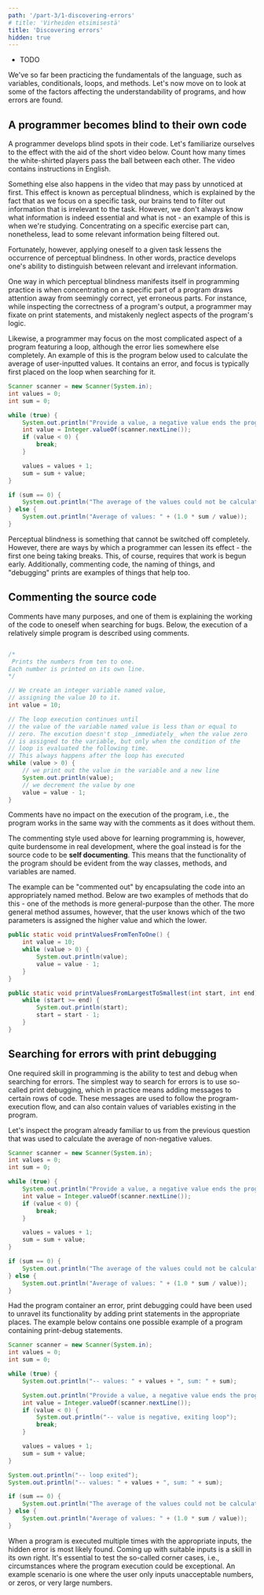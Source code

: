 ```yaml
---
path: '/part-3/1-discovering-errors'
# title: 'Virheiden etsimisestä'
title: 'Discovering errors'
hidden: true
---
```


<!-- <text-box variant='learningObjectives' name='Oppimistavoitteet'> -->
<text-box variant='learningObjectives' name='Learning Objectives'>

- TODO

</text-box>

<!-- Olemme tähän mennessä harjoitelleet ohjelmointikielen perusrakenteiden kuten muuttujien, ehtolauseiden, toistolauseiden ja metodien käyttöä. Tutustutaan seuraavaksi lyhyesti ohjelmien ymmärrettävyyteen vaikuttaviin tekijöihin sekä virheiden etsimiseen. -->

We've so far been practicing the fundamentals of the language, such as variables, conditionals, loops, and methods. Let's now move on to look at some of the factors affecting the understandability of programs, and how errors are found.

<!-- ## Ohjelmoija sokeutuu koodilleen -->

## A programmer becomes blind to their own code

<!-- Ohjelmoija sokeutuu omalle koodilleen. Tutustutaan tähän efektiin alla olevan lyhyen videon avulla. Laske alla olevalta videolta kuinka monta kertaa valkopaitaiset pelaajat syöttävät palloa toisilleen. Videossa on mukana englanninkieliset ohjeistukset. -->

A programmer develops blind spots in their code. Let's familiarize ourselves to the effect with the aid of the short video below. Count how many times the white-shirted players pass the ball between each other. The video contains instructions in English.

<youtube id="Ahg6qcgoay4"></youtube>

<!-- Videossa tapahtuu jotain muutakin, mutta tämä saattaa jäädä aluksi huomaamatta. Tätä efektiä kutsutaan tahattomaksi sokeudeksi (inattentional blindness). Tahaton sokeus selittyy sillä, että keskittyessämme tiettyyn tehtävään, aivomme pyrkivät suodattamaan tehtävän kannalta epäoleellista tietoa. Emme kuitenkaan aina tiedä -- esimerkiksi opiskellessamme -- mikä osa tiedosta on oleellista ja mikä osa epäoleellista, mutta keskittyminen tiettyyn osaan opiskelutehtävää voi silti johtaa tilanteeseen, missä osa relevantista osasta suodattuu pois. -->

Something else also happens in the video that may pass by unnoticed at first. This effect is known as perceptual blindness, which is explained by the fact that as we focus on a specific task, our brains tend to filter out information that is irrelevant to the task. However, we don't always know what information is indeed essential and what is not - an example of this is when we're studying. Concentrating on a specific exercise part can, nonetheless, lead to some relevant information being filtered out.

<!-- Onneksi kuitenkin tehtävään harjaantuminen vähentää tahattoman sokeuden ilmentymistä -- toisin sanoen, harjoittelu kehittää oleellisten ja epäoleellisten asioiden erottelukykyä. -->

Fortunately, however, applying oneself to a given task lessens the occurrence of perceptual blindness. In other words, practice develops one's ability to distinguish between relevant and irrelevant information.

<!-- Ohjelmoinnin harjoittelun kannalta tahaton sokeus näkyy muunmuassa siinä, että tiettyyn ohjelman osaan keskittyminen vie huomiota muista osista, jotka saattavat mielessä tällöin näyttää oikeellisilta vaikka niissä olisi virhe. Esimerkiksi ohjelman tulostuksen oikeellisuutta tarkasteltaessa ohjelmoija saattaa keskittyä tulostuslauseisiin ja vahingossa jättää osan logiikasta huomioimatta. -->

One way in which perceptual blindness manifests itself in programming practice is when concentrating on a specific part of a program draws attention away from seemingly correct, yet erroneous parts. For instance, while inspecting the correctness of a program's output, a programmer may fixate on print statements, and mistakenly neglect aspects of the program's logic.

<!--
Vastaavasti toistolauseen sisältävässä ohjelmassa olevaa virhettä etsiessä ohjelmoija saattaa keskittyä monimutkaisimpaan asiaan ensin, vaikka virhe on täysin muualla. Esimerkkinä alla oleva käyttäjän syötteiden keskiarvon laskemiseen tarkoitettu ohjelma, jossa on virhe -- virheen etsinnässä tyypillisesti keskitytään ensin toistolauseeseen. -->

Likewise, a programmer may focus on the most complicated aspect of a program featuring a loop, although the error lies somewhere else completely. An example of this is the program below used to calculate the average of user-inputted values. It contains an error, and focus is typically first placed on the loop when searching for it.

<!-- ```java
Scanner lukija = new Scanner(System.in);
int lukuja = 0;
int summa = 0;

while (true) {
    System.out.println("Syötä luku, negatiivinen luku lopettaa");
    int luku = Integer.valueOf(lukija.nextLine());
    if (luku < 0) {
        break;
    }

    lukuja = lukuja + 1;
    summa = summa + luku;
}

if (summa == 0) {
    System.out.println("Lukujen keskiarvoa ei voitu laskea.");
} else {
    System.out.println("Lukujen keskiarvo: " + (1.0 * summa / lukuja));
}
``` -->

```java
Scanner scanner = new Scanner(System.in);
int values = 0;
int sum = 0;

while (true) {
    System.out.println("Provide a value, a negative value ends the program");
    int value = Integer.valueOf(scanner.nextLine());
    if (value < 0) {
        break;
    }

    values = values + 1;
    sum = sum + value;
}

if (sum == 0) {
    System.out.println("The average of the values could not be calculated.");
} else {
    System.out.println("Average of values: " + (1.0 * sum / value));
}
```

<quiz id="6087477b-0ffe-517f-a0b2-c30d1013057e"></quiz>

<!-- Tahaton sokeus on asia, jota ei voi varsinaisesti kytkeä pois päältä. Ohjelmoija voi kuitenkin muutamien kikkojen avulla vähentää sen esiintymistä -- näistä ensimmäinen on taukojen pitäminen, joka luonnollisesti vaatii työn ajoissa aloittamisen. Lisäksi esimerkiksi koodin kommentointi, nimentä ja "debug"-tulosteet auttavat myös. -->

Perceptual blindness is something that cannot be switched off completely. However, there are ways by which a programmer can lessen its effect - the first one being taking breaks. This, of course, requires that work is begun early. Additionally, commenting code, the naming of things, and "debugging" prints are examples of things that help too.

<!-- ## Lähdekoodin kommentointi -->

## Commenting the source code

<!-- Kommenteilla on useita käyttötarkoituksia, joista yksi on ohjelman toiminnallisuuden itselleen selittämiseen esimerkiksi virhettä etsittäessä. Alla melko yksinkertaisen ohjelman suoritus on kuvattu auki kommentein. -->

Comments have many purposes, and one of them is explaining the working of the code to oneself when searching for bugs. Below, the execution of a relatively simple program is described using comments.

<!-- ```java
/*
Tulostaa luvut kymmenestä yhteen. Jokainen
luku tulostetaan omalle rivilleen.
*/

// Luodaan kokonaislukutyyppinen muuttuja nimeltä
// luku, johon asetetaan arvo 10.
int luku = 10;

// Toistolauseen lohkon suoritusta jatketaan kunnes
// muuttujan luku arvo on nolla tai pienempi kuin nolla.
// Suoritus ei lopu _heti_ kun muuttujaan luku asetetaan
// arvo nolla, vaan vasta kun toistolauseen ehtolauseke
// evaluoidaan seuraavan kerran. Tämä tapahtuu aina lohkon
// suorituksen jälkeen.
while (luku > 0) {
    // tulostetaan muuttujassa luku oleva arvo sekä rivinvaihto
    System.out.println(luku);
    // vähennetään yksi luku-muuttujan arvosta
    luku = luku - 1;
}
``` -->

```java

/*
 Prints the numbers from ten to one.
Each number is printed on its own line.
*/

// We create an integer variable named value,
// assigning the value 10 to it.
int value = 10;

// The loop execution continues until
// the value of the variable named value is less than or equal to
// zero. The excution doesn't stop _immediately_ when the value zero
// is assigned to the variable, but only when the condition of the
// loop is evaluated the following time.
// This always happens after the loop has executed
while (value > 0) {
    // we print out the value in the variable and a new line
    System.out.println(value);
    // we decrement the value by one
    value = value - 1;
}
```

<!-- Kommentit eivät vaikuta ohjelman suoritukseen, eli ohjelma toimii kommenttien kanssa täysin samalla tavalla kuin ilman kommentteja. -->

Comments have no impact on the execution of the program, i.e., the program works in the same way with the comments as it does without them.

<!-- Edellä käytetty ohjelmoinnin opetteluun tarkoitettu kommentointityyli on toistaalta ohjelmistokehityksene kelpaamaton hyvin raskas. Ohjelmistoja rakennettaessa pyritään siihen, että **lähdekoodi kommentoi itse itsensä**. Tämä tarkoittaa sitä, että ohjelman toiminnallisuus tulee ilmi luokkien, metodien ja muuttujien nimistä. -->

The commenting style used above for learning programming is, however, quite burdensome in real development, where the goal instead is for the source code to be **self documenting**. This means that the functionality of the program should be evident from the way classes, methods, and variables are named.

<!--
Esimerkki voidaan "kommentoida" kapseloimalla ohjelmakoodi sopivasti nimettyn metodin sisään. Alla on kaksi esimerkkiä yllä olevan koodin kapseloivista metodeista -- toinen metodeista on hieman yleiskäyttöisempi kuin toinen. Toisaalta, jälkimmäisessä metodissa oletetaan, että käyttäjä tietää kumpaan parametreista asetetaan isompi ja kumpaan pienempi luku. -->

The example can be "commented out" by encapsulating the code into an appropriately named method. Below are two examples of methods that do this - one of the methods is more general-purpose than the other. The more general method assumes, however, that the user knows which of the two parameters is assigned the higher value and which the lower.

<!-- ```java
public static void tulostaLuvutKymmenestaYhteen() {
    int luku = 10;
    while (luku > 0) {
        System.out.println(luku);
        luku = luku - 1;
    }
}
```

```java
public static void tulostaLuvutIsoimmastaPienimpaan(int mista, int mihin) {
    while (mista >= mihin) {
        System.out.println(mista);
        mista = mista - 1;
    }
}
``` -->

```java
public static void printValuesFromTenToOne() {
    int value = 10;
    while (value > 0) {
        System.out.println(value);
        value = value - 1;
    }
}
```

```java
public static void printValuesFromLargestToSmallest(int start, int end) {
    while (start >= end) {
        System.out.println(start);
        start = start - 1;
    }
}
```

<!-- ## Virheiden etsintä print-debuggauksella -->

## Searching for errors with print debugging

<!-- Eräs ohjelmoinnissa tarvittava taito on testaus- ja debuggaustaito, jota käytetään virheiden etsimisessä. Yksinkertaisin tapa ohjelmissa olevien virheiden etsimiseen on ns. print-debuggaus, joka käytännössä tarkoittaa rivikohtaista viestien lisäämistä. Viestejä käytetään ohjelman suorituksen seuraamiseen, ja viestit voivat sisältää myös ohjelmassa olevien muuttujien arvot. -->

One required skill in programming is the ability to test and debug when searching for errors. The simplest way to search for errors is to use so-called print debugging, which in practice means adding messages to certain rows of code. These messages are used to follow the program-execution flow, and can also contain values of variables existing in the program.

<!-- Tarkastellaan alla olevaa edellisestä kyselystäkin tuttua ohjelmaa, jota käytetään ei-negatiivisten lukujen keskiarvon laskemiseen. -->

Let's inspect the program already familiar to us from the previous question that was used to calculate the average of non-negative values.

<!-- ```java
Scanner lukija = new Scanner(System.in);
int lukuja = 0;
int summa = 0;

while (true) {
    System.out.println("Syötä luku, negatiivinen luku lopettaa");
    int luku = Integer.valueOf(lukija.nextLine());
    if (luku < 0) {
        break;
    }

    lukuja = lukuja + 1;
    summa = summa + luku;
}

if (summa == 0) {
    System.out.println("Lukujen keskiarvoa ei voitu laskea.");
} else {
    System.out.println("Lukujen keskiarvo: " + (1.0 * summa / lukuja));
}
``` -->

```java
Scanner scanner = new Scanner(System.in);
int values = 0;
int sum = 0;

while (true) {
    System.out.println("Provide a value, a negative value ends the program");
    int value = Integer.valueOf(scanner.nextLine());
    if (value < 0) {
        break;
    }

    values = values + 1;
    sum = sum + value;
}

if (sum == 0) {
    System.out.println("The average of the values could not be calculated.");
} else {
    System.out.println("Average of values: " + (1.0 * sum / value));
}
```

<!-- Mikäli ohjelmassa olisi virhe, print-debuggauksella ohjelman toimintaa voisi purkaa lisäämällä print-komentoja sopiviin kohtiin. Alla olevassa esimerkissä on eräs mahdollinen esimerkki print-debuggauskomentoja sisältävästä ohjelmasta. -->

Had the program container an error, print debugging could have been used to unravel its functionality by adding print statements in the appropriate places. The example below contains one possible example of a program containing print-debug statements.

<!--
```java
Scanner lukija = new Scanner(System.in);
int lukuja = 0;
int summa = 0;

while (true) {
    System.out.println("-- lukuja: " + lukuja + ", summa: " + summa);

    System.out.println("Syötä luku, negatiivinen luku lopettaa");
    int luku = Integer.valueOf(lukija.nextLine());
    System.out.println("-- syötetty luku: " + luku);
    if (luku < 0) {
        System.out.println("-- luku negatiivinen, poistutaan toistolauseesta");
        break;
    }

    lukuja = lukuja + 1;
    summa = summa + luku;
}

System.out.println("-- toistolauseesta poistuttu");
System.out.println("-- lukuja: " + lukuja + ", summa: " + summa);

if (summa == 0) {
    System.out.println("Lukujen keskiarvoa ei voitu laskea.");
} else {
    System.out.println("Lukujen keskiarvo: " + (1.0 * summa / lukuja));
}
``` -->

```java
Scanner scanner = new Scanner(System.in);
int values = 0;
int sum = 0;

while (true) {
    System.out.println("-- values: " + values + ", sum: " + sum);

    System.out.println("Provide a value, a negative value ends the program");
    int value = Integer.valueOf(scanner.nextLine());
    if (value < 0) {
        System.out.println("-- value is negative, exiting loop");
        break;
    }

    values = values + 1;
    sum = sum + value;
}

System.out.println("-- loop exited");
System.out.println("-- values: " + values + ", sum: " + sum);

if (sum == 0) {
    System.out.println("The average of the values could not be calculated.");
} else {
    System.out.println("Average of values: " + (1.0 * sum / value));
}
```

<!-- Kun ohjelman suorittaa useampaan otteeseen sopivilla syötteillä, ohjelmasta löytynee siinä piilevä virhe. Sopivien syötteiden keksiminen on myös oma taitonsa -- tärkeää on pyrkiä tarkastelemaan ns. corner caseja, eli tilanteita, joissa ohjelman suoritus voisi olla poikkeava. Tällaisia tilanteita ovat esimerkiksi tilanne, missä käyttäjä ei syötä yhtään hyväksyttävää lukua, käyttäjä syöttää pelkkiä nollia, tai käyttäjä syöttää hyvin isoja lukuja. -->

When a program is executed multiple times with the appropriate inputs, the hidden error is most likely found. Coming up with suitable inputs is a skill in its own right. It's essential to test the so-called corner cases, i.e., circumstances where the program execution could be exceptional. An example scenario is one where the user only inputs unacceptable numbers, or zeros, or very large numbers.

<quiz id="a09ef709-eabc-5832-91f3-c9d807f7b587"></quiz>
